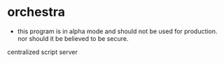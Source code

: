 orchestra
=========

* this program is in alpha mode and should not be used for production. nor should it be believed to be secure.

centralized script server



